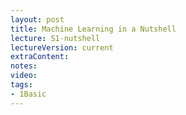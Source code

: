 ```yaml
---
layout: post
title: Machine Learning in a Nutshell
lecture: S1-nutshell
lectureVersion: current
extraContent: 
notes: 
video:   
tags:
- 1Basic
---
```


